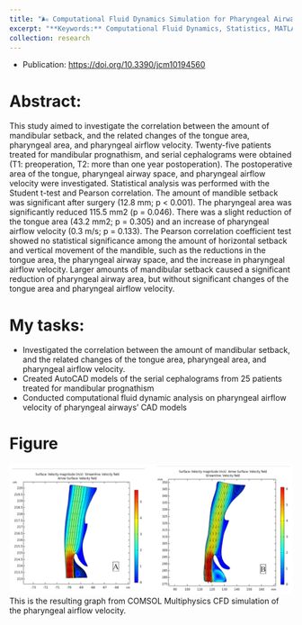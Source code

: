 ```yaml
---
title: "🌬️ Computational Fluid Dynamics Simulation for Pharyngeal Airway"
excerpt: "**Keywords:** Computational Fluid Dynamics, Statistics, MATLAB<br/>"
collection: research
---
```


* Publication: https://doi.org/10.3390/jcm10194560

# Abstract:
This study aimed to investigate the correlation between the amount of mandibular setback, and the related changes of the tongue area, pharyngeal area, and pharyngeal airflow velocity. Twenty-five patients treated for mandibular prognathism, and serial cephalograms were obtained (T1: preoperation, T2: more than one year postoperation). The postoperative area of the tongue, pharyngeal airway space, and pharyngeal airflow velocity were investigated. Statistical analysis was performed with the Student t-test and Pearson correlation. The amount of mandible setback was significant after surgery (12.8 mm; p < 0.001). The pharyngeal area was significantly reduced 115.5 mm2 (p = 0.046). There was a slight reduction of the tongue area (43.2 mm2; p = 0.305) and an increase of pharyngeal airflow velocity (0.3 m/s; p = 0.133). The Pearson correlation coefficient test showed no statistical significance among the amount of horizontal setback and vertical movement of the mandible, such as the reductions in the tongue area, the pharyngeal airway space, and the increase in pharyngeal airflow velocity. Larger amounts of mandibular setback caused a significant reduction of pharyngeal airway area, but without significant changes of the tongue area and pharyngeal airflow velocity.

# My tasks:
* Investigated the correlation between the amount of mandibular setback, and the related changes of the tongue area, pharyngeal area, and pharyngeal airflow velocity.
* Created AutoCAD models of the serial cephalograms from 25 patients treated for mandibular prognathism 
* Conducted computational fluid dynamic analysis on pharyngeal airflow velocity of pharyngeal airways’ CAD models                 


# Figure
<img src='/images/img_1.png'>
This is the resulting graph from COMSOL Multiphysics CFD simulation of the pharyngeal airflow velocity. 
